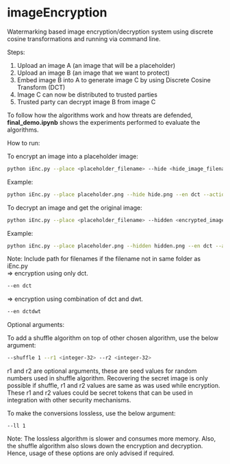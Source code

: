 # imageEncryption

Watermarking based image encryption/decryption system using discrete cosine transformations and running via command line. 

Steps:

1. Upload an image A (an image that will be a placeholder)
2. Upload an image B (an image that we want to protect)
3. Embed image B into A to generate image C by using Discrete Cosine Transform (DCT)
4. Image C can now be distributed to trusted parties
5. Trusted party can decrypt image B from image C

To follow how the algorithms work and how threats are defended, **final_demo.ipynb** shows the experiments performed to evaluate the algorithms.

How to run:

To encrypt an image into a placeholder image:
```bash
python iEnc.py --place <placeholder_filename> --hide <hide_image_filename> --en <encryption_method> --action enc --out <output_filename>
```
Example:
``` bash
python iEnc.py --place placeholder.png --hide hide.png --en dct --action enc --out hidden.png
```
To decrypt an image and get the original image:
```bash
python iEnc.py --place <placeholder_filename> --hidden <encrypted_image_filename> --en <encryption_method> --action dec --out <output_filename>
```
Example:
```bash
python iEnc.py --place placeholder.png --hidden hidden.png --en dct --action dec --out out.png
```
Note: Include path for filenames if the filename not in same folder as iEnc.py
<br>
=> encryption using only dct.
```bash
--en dct 
```
=> encryption using combination of dct and dwt.
```bash
--en dctdwt 
``` 

Optional arguments:

To add a shuffle algorithm on top of other chosen algorithm, use the below argument:
```bash
--shuffle 1 --r1 <integer-32> --r2 <integer-32>
```
r1 and r2 are optional arguments, these are seed values for random numbers used in shuffle algorithm. Recovering the secret image is only possible if shuffle, r1 and r2 values are same as was used while encryption. These r1 and r2 values could be secret tokens that can be used in integration with other security mechanisms.

To make the conversions lossless, use the below argument:
```
--ll 1
```
Note: The lossless algorithm is slower and consumes more memory. Also, the shuffle algorithm also slows down the encryption and decryption. Hence, usage of these options are only advised if required.



